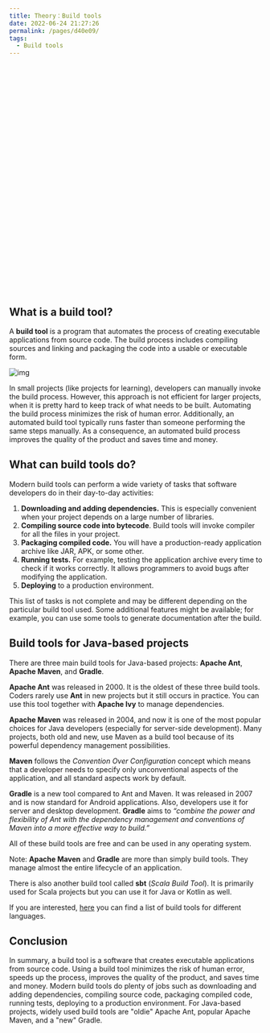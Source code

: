 ```yaml
---
title: Theory：Build tools
date: 2022-06-24 21:27:26
permalink: /pages/d40e09/
tags:
  - Build tools
---
```

<div style="background-image: url(https://cdn.jsdelivr.net/gh/JimFKppt/Pictures@master/static_files/img/milad-fakurian-UiiHVEyxtyA-unsplash.jpg); background-size: cover;">
    <iframe :src="$withBase('/markmap/Markmap_Theory：Build tools.html')" width="100%" height="450" frameborder="0" scrolling="No" leftmargin="0" topmargin="0"></iframe>
</div>

## What is a build tool?

A **build tool** is a program that automates the process of creating executable applications from source code. The build process includes compiling sources and linking and packaging the code into a usable or executable form.

![img](https://ucarecdn.com/4c951427-2fc3-4383-ace8-ac16e3f3a307/)

In small projects (like projects for learning), developers can manually invoke the build process. However, this approach is not efficient for larger projects, when it is pretty hard to keep track of what needs to be built. Automating the build process minimizes the risk of human error. Additionally, an automated build tool typically runs faster than someone performing the same steps manually. As a consequence, an automated build process improves the quality of the product and saves time and money.

## What can build tools do?

Modern build tools can perform a wide variety of tasks that software developers do in their day-to-day activities:

1. **Downloading and adding dependencies.** This is especially convenient when your project depends on a large number of libraries.
2. **Compiling source code into bytecode**. Build tools will invoke compiler for all the files in your project.
3. **Packaging compiled code.** You will have a production-ready application archive like JAR, APK, or some other.
4. **Running tests.** For example, testing the application archive every time to check if it works correctly. It allows programmers to avoid bugs after modifying the application.
5. **Deploying** to a production environment.

This list of tasks is not complete and may be different depending on the particular build tool used. Some additional features might be available; for example, you can use some tools to generate documentation after the build.

## Build tools for Java-based projects

There are three main build tools for Java-based projects: **Apache Ant**, **Apache Maven**, and **Gradle**.

**Apache Ant** was released in 2000. It is the oldest of these three build tools. Coders rarely use **Ant** in new projects but it still occurs in practice. You can use this tool together with **Apache Ivy** to manage dependencies.

**Apache Maven** was released in 2004, and now it is one of the most popular choices for Java developers (especially for server-side development). Many projects, both old and new, use Maven as a build tool because of its powerful dependency management possibilities.

**Maven** follows the *Convention Over Configuration* concept which means that a developer needs to specify only unconventional aspects of the application, and all standard aspects work by default.

**Gradle** is a new tool compared to Ant and Maven. It was released in 2007 and is now standard for Android applications. Also, developers use it for server and desktop development. **Gradle** aims to *“combine the power and flexibility of Ant with the dependency management and conventions of Maven into a more effective way to build.”*

All of these build tools are free and can be used in any operating system.



Note: **Apache Maven** and **Gradle** are more than simply build tools. They manage almost the entire lifecycle of an application.



There is also another build tool called **sbt** (*Scala Build Tool*). It is primarily used for Scala projects but you can use it for Java or Kotlin as well.

If you are interested, [here](https://en.wikipedia.org/wiki/List_of_build_automation_software) you can find a list of build tools for different languages.



## Conclusion

In summary, a build tool is a software that creates executable applications from source code. Using a build tool minimizes the risk of human error, speeds up the process, improves the quality of the product, and saves time and money. Modern build tools do plenty of jobs such as downloading and adding dependencies, compiling source code, packaging compiled code, running tests, deploying to a production environment. For Java-based projects, widely used build tools are "oldie" Apache Ant, popular Apache Maven, and a "new" Gradle.